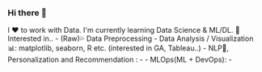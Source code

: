 ### Hi there 👋
I ❤ to work with Data. I'm currently learning Data Science & ML/DL. <!--I want to work as a data scientist.-->
  🤩 Interested in..
    - (Raw)💦 Data Preprocessing
    - Data Analysis / Visualization 📊: matplotlib, seaborn, R etc. (interested in GA, Tableau..)
    - NLP💬, Personalization and Recommendation : -
    - MLOps(ML + DevOps): -
    
<!--
**joniekwon/joniekwon** is a ✨ _special_ ✨ repository because its `README.md` (this file) appears on your GitHub profile.

Here are some ideas to get you started:

- 🔭 I’m currently working on ...
- 🌱 I’m currently learning ...
- 👯 I’m looking to collaborate on ...
- 🤔 I’m looking for help with ...
- 💬 Ask me about ...
- 📫 How to reach me: ...
- 😄 Pronouns: ...
- ⚡ Fun fact: ...
-->

